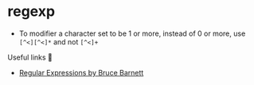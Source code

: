 # regexp

- To modifier a character set to be 1 or more, instead of 0 or more, use  `[^<][^<]*` and not `[^<]+`

Useful links 🔗
- [Regular Expressions by Bruce Barnett](http://www.grymoire.com/Unix/Regular.html)